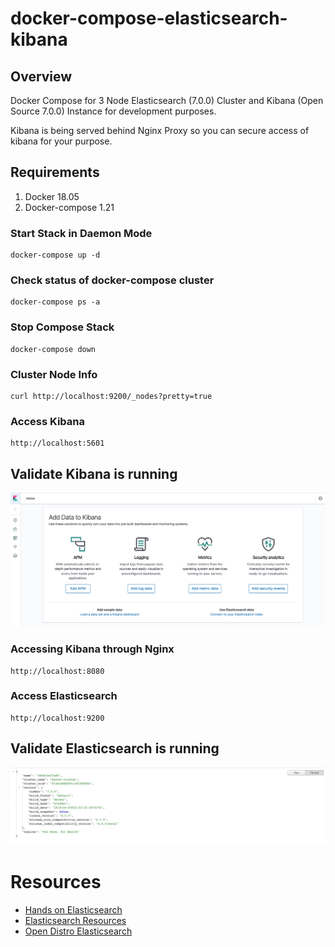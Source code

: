 # docker-compose-elasticsearch-kibana

## Overview
Docker Compose for 3 Node Elasticsearch (7.0.0) Cluster and Kibana (Open Source 7.0.0) Instance for development purposes.

Kibana is being served behind Nginx Proxy so you can secure access of kibana for your purpose.

## Requirements
1. Docker 18.05
2. Docker-compose 1.21

### Start Stack in Daemon Mode
```
docker-compose up -d
```

### Check status of docker-compose cluster
```
docker-compose ps -a
```

### Stop Compose Stack
```
docker-compose down
```

### Cluster Node Info
```
curl http://localhost:9200/_nodes?pretty=true
```

### Access Kibana
```
http://localhost:5601
```

## Validate Kibana is running
![](images/kibana.png)

### Accessing Kibana through Nginx
```
http://localhost:8080
```

### Access Elasticsearch
```
http://localhost:9200
```
## Validate Elasticsearch is running
![](images/elasticsearch.png)

# Resources
* [Hands on Elasticsearch](https://medium.com/@maxy_ermayank/hands-on-elasticsearch-8fa59d8aebfc)
* [Elasticsearch Resources](https://medium.com/@maxy_ermayank/elasticsearch-resources-27d24f01c1dc)
* [Open Distro Elasticsearch](https://medium.com/@maxy_ermayank/tl-dr-aws-open-distro-elasticsearch-fc642f0e592a)